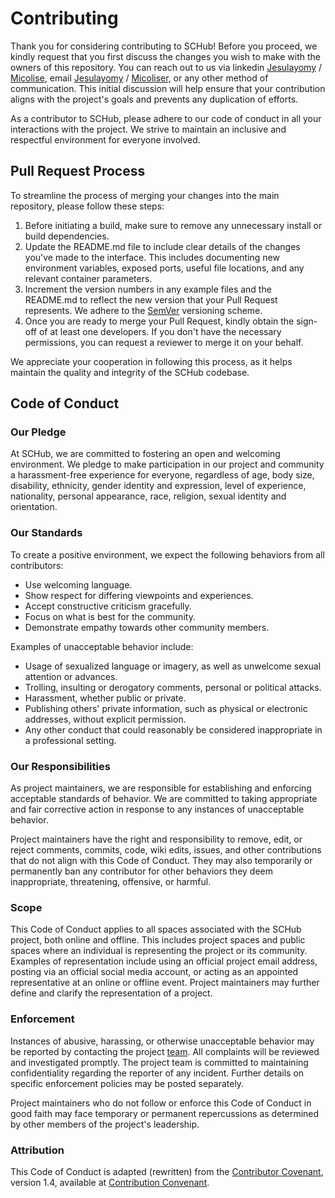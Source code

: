 # Contributing

Thank you for considering contributing to SCHub! Before you proceed, we kindly request that you first discuss the changes you wish to make with the owners of this repository. You can reach out to us via linkedin [Jesulayomy](https://www.linkedin.com/in/jesulayomi-aina-27389524a/) / [Micolise](https://www.linkedin.com/in/samuel-iwelumo-8a43a6219/), email [Jesulayomy](mailto:jesulayoMY@gmail.com) / [Micoliser](mailto:micoliser@gmail.com), or any other method of communication. This initial discussion will help ensure that your contribution aligns with the project's goals and prevents any duplication of efforts.

As a contributor to SCHub, please adhere to our code of conduct in all your interactions with the project. We strive to maintain an inclusive and respectful environment for everyone involved.

## Pull Request Process

To streamline the process of merging your changes into the main repository, please follow these steps:

1. Before initiating a build, make sure to remove any unnecessary install or build dependencies.
2. Update the README.md file to include clear details of the changes you've made to the interface. This includes documenting new environment variables, exposed ports, useful file locations, and any relevant container parameters.
3. Increment the version numbers in any example files and the README.md to reflect the new version that your Pull Request represents. We adhere to the [SemVer](http://semver.org/) versioning scheme.
4. Once you are ready to merge your Pull Request, kindly obtain the sign-off of at least one developers. If you don't have the necessary permissions, you can request a reviewer to merge it on your behalf.

We appreciate your cooperation in following this process, as it helps maintain the quality and integrity of the SCHub codebase.

## Code of Conduct

### Our Pledge

At SCHub, we are committed to fostering an open and welcoming environment. We pledge to make participation in our project and community a harassment-free experience for everyone, regardless of age, body size, disability, ethnicity, gender identity and expression, level of experience, nationality, personal appearance, race, religion, sexual identity and orientation.

### Our Standards

To create a positive environment, we expect the following behaviors from all contributors:

* Use welcoming language.
* Show respect for differing viewpoints and experiences.
* Accept constructive criticism gracefully.
* Focus on what is best for the community.
* Demonstrate empathy towards other community members.

Examples of unacceptable behavior include:

* Usage of sexualized language or imagery, as well as unwelcome sexual attention or advances.
* Trolling, insulting or derogatory comments, personal or political attacks.
* Harassment, whether public or private.
* Publishing others' private information, such as physical or electronic addresses, without explicit permission.
* Any other conduct that could reasonably be considered inappropriate in a professional setting.

### Our Responsibilities

As project maintainers, we are responsible for establishing and enforcing acceptable standards of behavior. We are committed to taking appropriate and fair corrective action in response to any instances of unacceptable behavior.

Project maintainers have the right and responsibility to remove, edit, or reject comments, commits, code, wiki edits, issues, and other contributions that do not align with this Code of Conduct. They may also temporarily or permanently ban any contributor for other behaviors they deem inappropriate, threatening, offensive, or harmful.

### Scope

This Code of Conduct applies to all spaces associated with the SCHub project, both online and offline. This includes project spaces and public spaces where an individual is representing the project or its community. Examples of representation include using an official project email address, posting via an official social media account, or acting as an appointed representative at an online or offline event. Project maintainers may further define and clarify the representation of a project.

### Enforcement

Instances of abusive, harassing, or otherwise unacceptable behavior may be reported by contacting the project [team](mailto:jesulayomy@gmail.com). All complaints will be reviewed and investigated promptly. The project team is committed to maintaining confidentiality regarding the reporter of any incident. Further details on specific enforcement policies may be posted separately.

Project maintainers who do not follow or enforce this Code of Conduct in good faith may face temporary or permanent repercussions as determined by other members of the project's leadership.

### Attribution

This Code of Conduct is adapted (rewritten) from the [Contributor Covenant](http://contributor-covenant.org), version 1.4, available at [Contribution Convenant](http://contributor-covenant.org/version/1/4/).
